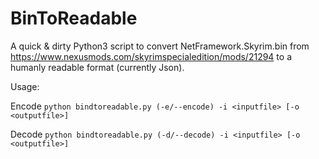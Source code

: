 # BinToReadable

A quick & dirty Python3 script to convert NetFramework.Skyrim.bin from https://www.nexusmods.com/skyrimspecialedition/mods/21294 to a humanly readable format (currently Json).

Usage: 

Encode `python bindtoreadable.py (-e/--encode) -i <inputfile> [-o <outputfile>]`

Decode `python bindtoreadable.py (-d/--decode) -i <inputfile> [-o <outputfile>]`
